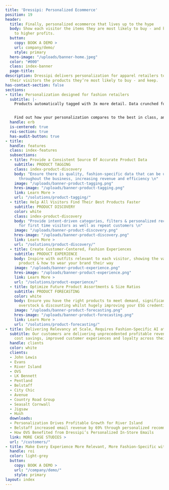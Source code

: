```yaml
---
title: 'Dressipi: Personalized Ecommerce'
position: 19
header:
  title: Finally, personalized ecommerce that lives up to the hype
  body: Show each visitor the items they are most likely to buy - and keep. Say hello
    to higher profits.
  button:
    copy: BOOK A DEMO >
    url: company/demo/
    style: primary
  hero-image: "/uploads/banner-home.jpeg"
  color: "#000"
  class: index-banner
  page-title: 
description: Dressipi delivers personalization for apparel retailers to help show
  their visitors the products they’re most likely to buy - and keep.
has-contact-section: false
sections:
- title: Personalization designed for fashion retailers
  subtitle: |-
    Products automatically tagged with 3x more detail. Data crunched for you. Fashion expertise overlaid. Dressipi does the heavy lifting so you can make a step-change in product discovery and revenue growth.


    Find out how your personalization compares to the best in class, and see if you're already on your way to making a step-change.
  handle: erb
  is-centered: true
  roi-section: true
  has-audit-button: true
- title: 
  handle: features
  class: index-features
  subsections:
  - title: Provide a Consistent Source Of Accurate Product Data
    subtitle: PRODUCT TAGGING
    class: index-product-discovery
    body: "Ensure there is quality, fashion-specific data that can be used intelligently
      throughout the business, increasing revenue and efficiency \n"
    image: "/uploads/banner-product-tagging.png"
    hres-image: "/uploads/banner-product-tagging.png"
    link: Learn More >
    url: "/solutions/product-tagging/"
  - title: Help All Visitors Find Their Best Products Faster
    subtitle: PRODUCT DISCOVERY
    color: white
    class: index-product-discovery
    body: "Provide intent-driven categories, filters & personalized recommendations
      for first time visitors as well as repeat customers \n"
    image: "/uploads/banner-product-discovery.png"
    hres-image: "/uploads/banner-product-discovery.png"
    link: Learn More >
    url: "/solutions/product-discovery/"
  - title: Create Customer-Centered, Fashion Experiences
    subtitle: PRODUCT EXPERIENCE
    body: Inspire with outfits relevant to each visitor, showing the value of every
      product & how to wear your brand their way
    image: "/uploads/banner-product-experience.png"
    hres-image: "/uploads/banner-product-experience.png"
    link: Learn More >
    url: "/solutions/product-experience/"
  - title: Optimize Future Product Assortments & Size Ratios
    subtitle: PRODUCT FORECASTING
    color: white
    body: Ensure you have the right products to meet demand, significantly reducing
      overstock & discounting whilst hugely improving your ESG credentials
    image: "/uploads/banner-product-forecasting.png"
    hres-image: "/uploads/banner-product-forecasting.png"
    link: Learn More >
    url: "/solutions/product-forecasting/"
- title: Delivering Relevancy at Scale, Requires Fashion-Specific AI at Scale
  subtitle: Our customers are delivering unprecedented profitable revenue growth,
    cost savings, improved customer experiences and loyalty across their business
  handle: clients
  color: white
  clients:
  - John Lewis
  - Evans
  - River Island
  - OVS
  - LK Bennett
  - Pentland
  - Belstaff
  - City Chic
  - Avenue
  - Country Road Group
  - Seasalt Cornwall
  - Jigsaw
  - Hush
  downloads:
  - Personalization Drives Profitable Growth for River Island
  - Belstaff increased email revenue by 69% through personalized recommendations
  - How OVS Benefited from Dressipi’s Personalized In-Store Emails
  link: MORE CASE STUDIES >
  url: "/customers/"
- title: Make Every Experience More Relevant, More Fashion-Specific with Dressipi
  handle: roi
  color: light-grey
  button:
    copy: BOOK A DEMO >
    url: "/company/demo/"
    style: primary
layout: index
---
```


